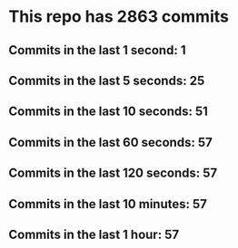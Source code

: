 # This repo has 2863 commits

## Commits in the last 1 second: 1
## Commits in the last 5 seconds: 25
## Commits in the last 10 seconds: 51
## Commits in the last 60 seconds: 57
## Commits in the last 120 seconds: 57
## Commits in the last 10 minutes: 57
## Commits in the last 1 hour: 57
